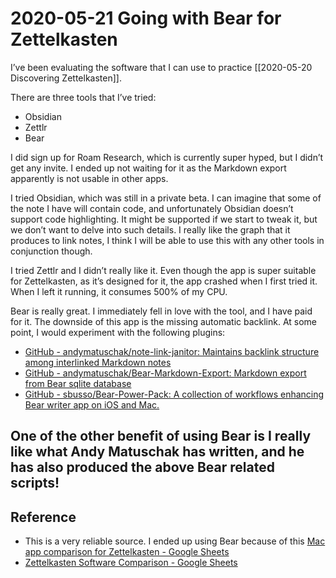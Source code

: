 # 2020-05-21 Going with Bear for Zettelkasten
<!-- #transient #tools -->

I’ve been evaluating the software that I can use to practice [[2020-05-20 Discovering Zettelkasten]].

There are three tools that I’ve tried:
- Obsidian
- Zettlr
- Bear

I did sign up for Roam Research, which is currently super hyped, but I didn’t get any invite. I ended up not waiting for it as the Markdown export apparently is not usable in other apps.

I tried Obsidian, which was still in a private beta. I can imagine that some of the note I have will contain code, and unfortunately Obsidian doesn’t support code highlighting. It might be supported if we start to tweak it, but we don’t want to delve into such details. I really like the graph that it produces to link notes, I think I will be able to use this with any other tools in conjunction though.

I tried Zettlr and I didn’t really like it. Even though the app is super suitable for Zettelkasten, as it’s designed for it, the app crashed when I first tried it. When I left it running, it consumes 500% of my CPU. 

Bear is really great. I immediately fell in love with the tool, and I have paid for it. The downside of this app is the missing automatic backlink. At some point, I would experiment with the following plugins:
- [GitHub - andymatuschak/note-link-janitor: Maintains backlink structure among interlinked Markdown notes](https://github.com/andymatuschak/note-link-janitor)
- [GitHub - andymatuschak/Bear-Markdown-Export: Markdown export from Bear sqlite database](https://github.com/andymatuschak/Bear-Markdown-Export)
- [GitHub - sbusso/Bear-Power-Pack: A collection of workflows enhancing Bear writer app on iOS and Mac.](https://github.com/sbusso/Bear-Power-Pack)

One of the other benefit of using Bear is I really like what Andy Matuschak has written, and he has also produced the above Bear related scripts!
---

## Reference
* This is a very reliable source. I ended up using Bear because of this [Mac app comparison for Zettelkasten - Google Sheets](https://docs.google.com/spreadsheets/d/1nyztusx7HAJpc8Vlvm11rG21X8jzx63H2Owmr5s-arE/edit#gid=0)
* [Zettelkasten Software Comparison - Google Sheets](https://docs.google.com/spreadsheets/d/1q3AyC3EyBFD90xOgfZOhAKqBozgoS-HdSH-YvfBO7Xw/edit#gid=227657679)

<!-- {BearID:0A9029D2-7452-442B-9F4F-C2D3C1D02736-81713-000632ECD5EBA8BA} -->

